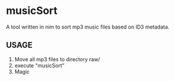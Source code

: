 # musicSort
A tool written in nim to sort mp3 music files based on ID3 metadata.

## USAGE
1. Move all mp3 files to directory raw/
2. execute "musicSort"
3. Magic

